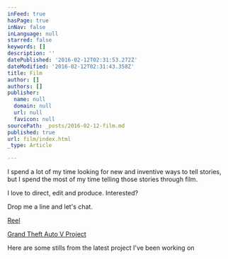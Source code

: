 ```yaml
---
inFeed: true
hasPage: true
inNav: false
inLanguage: null
starred: false
keywords: []
description: ''
datePublished: '2016-02-12T02:31:53.272Z'
dateModified: '2016-02-12T02:31:43.358Z'
title: Film
author: []
authors: []
publisher:
  name: null
  domain: null
  url: null
  favicon: null
sourcePath: _posts/2016-02-12-film.md
published: true
url: film/index.html
_type: Article

---
```

I spend a lot of my time looking for new and inventive ways to tell stories, but I spend the most of my time telling those stories through film.

I love to direct, edit and produce. Interested?

Drop me a line and let's chat.

[Reel][0]

[Grand Theft Auto V Project ][1]

Here are some stills from the latest project I've been working on

[0]: https://vimeo.com/92155920
[1]: https://vimeo.com/130474839